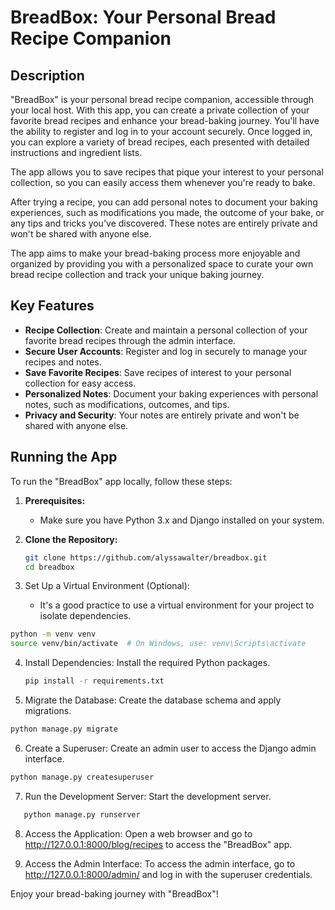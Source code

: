 # BreadBox: Your Personal Bread Recipe Companion

## Description
"BreadBox" is your personal bread recipe companion, accessible through your local host. With this app, you can create a private collection of your favorite bread recipes and enhance your bread-baking journey. You'll have the ability to register and log in to your account securely. Once logged in, you can explore a variety of bread recipes, each presented with detailed instructions and ingredient lists.

The app allows you to save recipes that pique your interest to your personal collection, so you can easily access them whenever you're ready to bake.

After trying a recipe, you can add personal notes to document your baking experiences, such as modifications you made, the outcome of your bake, or any tips and tricks you've discovered. These notes are entirely private and won't be shared with anyone else.

The app aims to make your bread-baking process more enjoyable and organized by providing you with a personalized space to curate your own bread recipe collection and track your unique baking journey.

## Key Features
- **Recipe Collection**: Create and maintain a personal collection of your favorite bread recipes through the admin interface.
- **Secure User Accounts**: Register and log in securely to manage your recipes and notes.
- **Save Favorite Recipes**: Save recipes of interest to your personal collection for easy access.
- **Personalized Notes**: Document your baking experiences with personal notes, such as modifications, outcomes, and tips.
- **Privacy and Security**: Your notes are entirely private and won't be shared with anyone else.


## Running the App
To run the "BreadBox" app locally, follow these steps:

1. **Prerequisites:**
   - Make sure you have Python 3.x and Django installed on your system.

2. **Clone the Repository:**
   ```bash
   git clone https://github.com/alyssawalter/breadbox.git
   cd breadbox
   ```
   
3. Set Up a Virtual Environment (Optional):
   - It's a good practice to use a virtual environment for your project to isolate dependencies.
  ```bash
  python -m venv venv
  source venv/bin/activate  # On Windows, use: venv\Scripts\activate
   ```

4. Install Dependencies:
    Install the required Python packages.
   ```bash
   pip install -r requirements.txt
   ```

5. Migrate the Database:
    Create the database schema and apply migrations.
  ```bash
  python manage.py migrate
   ```

6. Create a Superuser:
    Create an admin user to access the Django admin interface.
  ```bash
  python manage.py createsuperuser
   ```

7. Run the Development Server:
    Start the development server.
  ```bash
     python manage.py runserver
   ```

8. Access the Application:
    Open a web browser and go to http://127.0.0.1:8000/blog/recipes to access the "BreadBox" app.

9. Access the Admin Interface:
    To access the admin interface, go to http://127.0.0.1:8000/admin/ and log in with the superuser credentials.


Enjoy your bread-baking journey with "BreadBox"!
